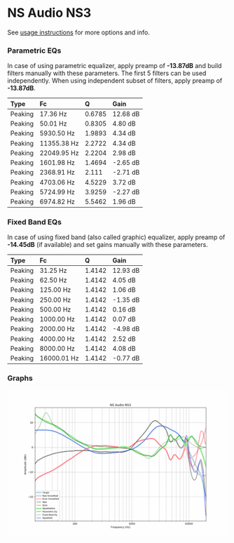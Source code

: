# NS Audio NS3
See [usage instructions](https://github.com/jaakkopasanen/AutoEq#usage) for more options and info.

### Parametric EQs
In case of using parametric equalizer, apply preamp of **-13.87dB** and build filters manually
with these parameters. The first 5 filters can be used independently.
When using independent subset of filters, apply preamp of **-13.87dB**.

| Type    | Fc          |      Q | Gain     |
|:--------|:------------|:-------|:---------|
| Peaking | 17.36 Hz    | 0.6785 | 12.68 dB |
| Peaking | 50.01 Hz    | 0.8305 | 4.80 dB  |
| Peaking | 5930.50 Hz  | 1.9893 | 4.34 dB  |
| Peaking | 11355.38 Hz | 2.2722 | 4.34 dB  |
| Peaking | 22049.95 Hz | 2.2204 | 2.98 dB  |
| Peaking | 1601.98 Hz  | 1.4694 | -2.65 dB |
| Peaking | 2368.91 Hz  | 2.111  | -2.71 dB |
| Peaking | 4703.06 Hz  | 4.5229 | 3.72 dB  |
| Peaking | 5724.99 Hz  | 3.9259 | -2.27 dB |
| Peaking | 6974.82 Hz  | 5.5462 | 1.96 dB  |

### Fixed Band EQs
In case of using fixed band (also called graphic) equalizer, apply preamp of **-14.45dB**
(if available) and set gains manually with these parameters.

| Type    | Fc          |      Q | Gain     |
|:--------|:------------|:-------|:---------|
| Peaking | 31.25 Hz    | 1.4142 | 12.93 dB |
| Peaking | 62.50 Hz    | 1.4142 | 4.05 dB  |
| Peaking | 125.00 Hz   | 1.4142 | 1.06 dB  |
| Peaking | 250.00 Hz   | 1.4142 | -1.35 dB |
| Peaking | 500.00 Hz   | 1.4142 | 0.16 dB  |
| Peaking | 1000.00 Hz  | 1.4142 | 0.07 dB  |
| Peaking | 2000.00 Hz  | 1.4142 | -4.98 dB |
| Peaking | 4000.00 Hz  | 1.4142 | 2.52 dB  |
| Peaking | 8000.00 Hz  | 1.4142 | 4.08 dB  |
| Peaking | 16000.01 Hz | 1.4142 | -0.77 dB |

### Graphs
![](./NS%20Audio%20NS3.png)